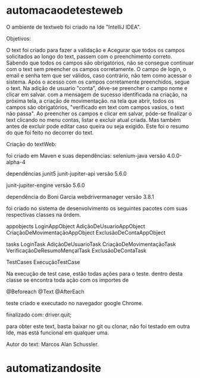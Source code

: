 # automacaodetesteweb


O ambiente de textweb foi criado na Ide "IntelliJ IDEA".

Objetivos:

O text foi criado para fazer a validação e Acegurar que todos os campos solicitados ao longo do text, passem com o preenchimento correto.
Sabendo que todos os campos são obrigatórios, não se consegue continuar com o text sem preencher os campos corretamente.
O campo de login, o email e senha tem que ser válidos, caso contrário, não tem como acessar o sistema.
Após o acesso com os campos corretamente preenchidos, segue o text.
Na adição de usuario "conta", déve-se preencher o campo nome e clicar em salvar.
com a mensagem de sucesso identificada na criação, na próxima tela, a criação de movimentação.
na tela que abrir, todos os campos são obrigatórios, "verificado em text com campos vasios, o text não passa".
Ao preencher os campos e clicar em salvar, póde-se finalizar o text clicando no menu contas, listar e excluir atual criada.
Mas também antes de excluir pode editar caso queira ou seja exigido.
Este foi o resumo do que foi feito no decorrer do text.


Criação do textWeb:

foi criado em Maven e suas dependências:
selenium-java
versão 4.0.0-alpha-4

dependências junit5
junit-jupiter-api
versão 5.6.0

junit-jupiter-engine
versão 5.6.0

dependência do Boni Garcia
webdrivermanager
versão 3.8.1

foi criado no sistema de desenvolvimento os seguintes pacotes com suas respectivas classes na órdem.

appobjects
	LoginAppObject
AdiçãoDeUsuarioAppObject
CriaçãoDeMovimentaçãoAppObject
ExclusãoDeContaAppObject

tasks
LoginTask
AdiçãoDeUsuarioTask
CriaçãoDeMovimentaçãoTask
VerificaçãoDeResumoMençalTask
ExclusãoDeContaTask

TestCases
 ExecuçãoTestCase

 Na execução de test case, estão todas ações para o teste.
 dentro desta classe se encontra toda ação com os importes de

 @Beforeach
 @Text
 @AfterEach

 teste criado e executado no navegador google Chrome.

 finalizado com:
 driver.quit;

para obter este text, basta baixar no git ou clonar, não foi testado em outra Ide, mas está funcional em qualquer uma.

Autor do text:
Marcos Alan Schussler.
# automatizandosite
